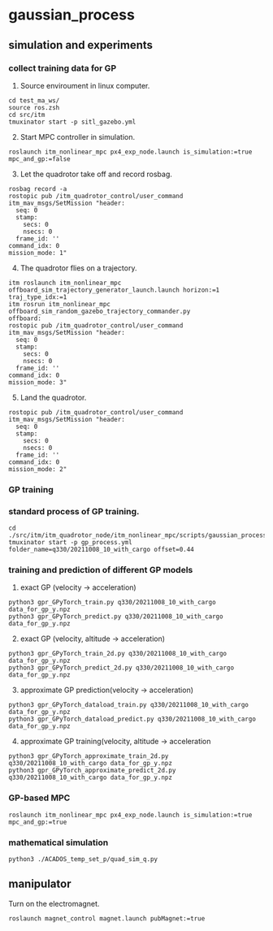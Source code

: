 # gaussian_process
## simulation and experiments
### collect training data for GP
1. Source enviroument in linux computer.
```
cd test_ma_ws/
source ros.zsh
cd src/itm
tmuxinator start -p sitl_gazebo.yml
```
2. Start MPC controller in simulation.
```
roslaunch itm_nonlinear_mpc px4_exp_node.launch is_simulation:=true mpc_and_gp:=false
```
3. Let the quadrotor take off and record rosbag.
```
rosbag record -a
rostopic pub /itm_quadrotor_control/user_command itm_mav_msgs/SetMission "header:
  seq: 0
  stamp:
    secs: 0
    nsecs: 0
  frame_id: ''
command_idx: 0
mission_mode: 1"
```
4. The quadrotor flies on a trajectory.
```
itm roslaunch itm_nonlinear_mpc offboard_sim_trajectory_generator_launch.launch horizon:=1 traj_type_idx:=1 
itm rosrun itm_nonlinear_mpc offboard_sim_random_gazebo_trajectory_commander.py 
offboard:
rostopic pub /itm_quadrotor_control/user_command itm_mav_msgs/SetMission "header:
  seq: 0
  stamp:
    secs: 0
    nsecs: 0
  frame_id: ''
command_idx: 0
mission_mode: 3"
```
5. Land the quadrotor.
```
rostopic pub /itm_quadrotor_control/user_command itm_mav_msgs/SetMission "header:
  seq: 0
  stamp:
    secs: 0
    nsecs: 0
  frame_id: ''
command_idx: 0
mission_mode: 2"
```
### GP training
### standard process of GP training. 
```
cd ./src/itm/itm_quadrotor_node/itm_nonlinear_mpc/scripts/gaussian_process/gpr/gp_process.yml
tmuxinator start -p gp_process.yml folder_name=q330/20211008_10_with_cargo offset=0.44
```

### training and prediction of different GP models
1. exact GP (velocity -> acceleration)
```
python3 gpr_GPyTorch_train.py q330/20211008_10_with_cargo data_for_gp_y.npz
python3 gpr_GPyTorch_predict.py q330/20211008_10_with_cargo data_for_gp_y.npz
```
2. exact GP (velocity, altitude -> acceleration)
```
python3 gpr_GPyTorch_train_2d.py q330/20211008_10_with_cargo data_for_gp_y.npz
python3 gpr_GPyTorch_predict_2d.py q330/20211008_10_with_cargo data_for_gp_y.npz
```
3. approximate GP prediction(velocity -> acceleration)
```
python3 gpr_GPyTorch_dataload_train.py q330/20211008_10_with_cargo data_for_gp_y.npz
python3 gpr_GPyTorch_dataload_predict.py q330/20211008_10_with_cargo data_for_gp_y.npz
```
4. approximate GP training(velocity, altitude -> acceleration
```
python3 gpr_GPyTorch_approximate_train_2d.py q330/20211008_10_with_cargo data_for_gp_y.npz
python3 gpr_GPyTorch_approximate_predict_2d.py q330/20211008_10_with_cargo data_for_gp_y.npz
```

### GP-based MPC
```
roslaunch itm_nonlinear_mpc px4_exp_node.launch is_simulation:=true mpc_and_gp:=true
```
### mathematical simulation
```
python3 ./ACADOS_temp_set_p/quad_sim_q.py
```

## manipulator
Turn on the electromagnet.
```
roslaunch magnet_control magnet.launch pubMagnet:=true 
```

<!-- ## SITL

Install ROS Kinetic according to the [documentation](http://wiki.ros.org/kinetic/Installation), then [create a Catkin workspace](http://wiki.ros.org/catkin/Tutorials/create_a_workspace).

directory DataSSD/YanLI/Yan_ROS_ws

Terminal 1:
to connect to localhost, use this URL:

```
$roslaunch mavros px4.launch fcu_url:="udp://:14540@127.0.0.1:14557"
```

Terminal 2:
to run SITL wrapped in ROS the ROS environment needs to be updated, then launch as usual:
```
$cd <Firmware_clone>
$DONT_RUN=1 make px4_sitl_default gazebo
$source ~/catkin_ws/devel/setup.bash    # (optional)
$source Tools/setup_gazebo.bash $(pwd) $(pwd)/build/px4_sitl_default
$export ROS_PACKAGE_PATH=$ROS_PACKAGE_PATH:$(pwd)
$export ROS_PACKAGE_PATH=$ROS_PACKAGE_PATH:$(pwd)/Tools/sitl_gazebo
$no_sim=1 make px4_sitl_default gazebo
```
Terminal 3:

```
$cd <Firmware_clone>
$source Tools/setup_gazebo.bash $(pwd) $(pwd)/build/px4_sitl_default
$roslaunch gazebo_ros empty_world.launch world_name:=$(pwd)/Tools/sitl_gazebo/worlds/iris.world
```
Terminal 4:
```
$roslaunch itm_nonlinear_mpc itm_nonlinear_mpc_sim_sitl.launch
```
Terminal 5: publish set point position topic

```
$rostopic pub /itm_quadrotot_control/set_point_pos geometry_msgs/PoseStamped“header:
```
Terminal 6:
```
roslaunch itm_nonlinear_mpc itm_nonlinear_mpc_sim_offboard.launch
``` 
